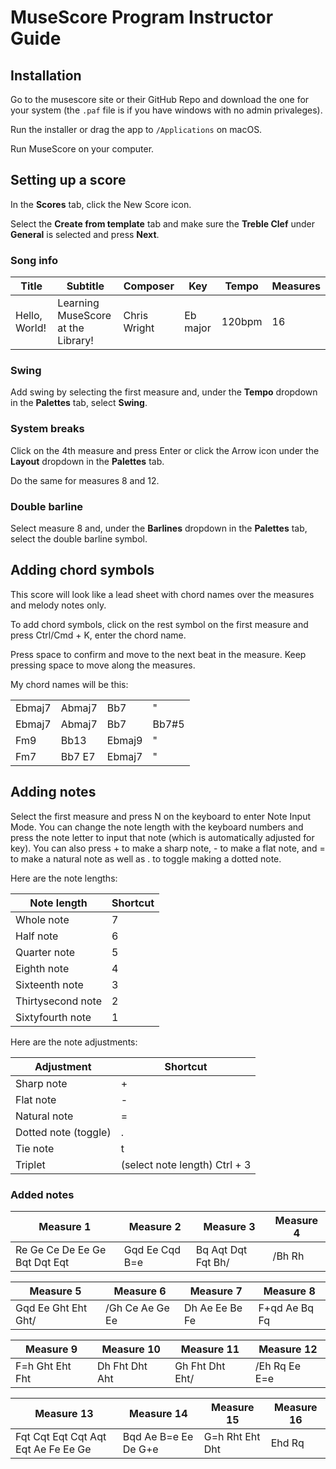 # MuseScore Program Instructor Guide

## Installation

Go to the musescore site or their GitHub Repo and download the one for your system (the `.paf` file is if you have windows with no admin privaleges).

Run the installer or drag the app to `/Applications` on macOS.

Run MuseScore on your computer.

## Setting up a score

In the **Scores** tab, click the New Score icon.

Select the **Create from template** tab and make sure the **Treble Clef** under **General** is selected and press **Next**.

### Song info

|Title | Subtitle | Composer | Key | Tempo | Measures |
| --- | --- | --- | --- | --- | --- |
| Hello, World! | Learning MuseScore<br>at the Library! | Chris Wright | Eb major | 120bpm | 16 |

### Swing

Add swing by selecting the first measure and, under the **Tempo** dropdown in the **Palettes** tab, select **Swing**.

### System breaks

Click on the 4th measure and press Enter or click the Arrow icon under the **Layout** dropdown in the **Palettes** tab.

Do the same for measures 8 and 12.

### Double barline

Select measure 8 and, under the **Barlines** dropdown in the **Palettes** tab, select the double barline symbol.

## Adding chord symbols

This score will look like a lead sheet with chord names over the measures and melody notes only.

To add chord symbols, click on the rest symbol on the first measure and press Ctrl/Cmd + K, enter the chord name.

Press space to confirm and move to the next beat in the measure. Keep pressing space to move along the measures.

My chord names will be this:

| | | | |
| --- | --- | --- | --- |
| Ebmaj7 | Abmaj7 | Bb7 | " |
| Ebmaj7 | Abmaj7 | Bb7 | Bb7#5 |
| Fm9 | Bb13 | Ebmaj9 | " |
| Fm7 | Bb7 E7 | Ebmaj7 | " |

## Adding notes

Select the first measure and press N on the keyboard to enter Note Input Mode. You can change the note length with the keyboard numbers and press the note letter to input that note (which is automatically adjusted for key). You can also press + to make a sharp note, - to make a flat note, and = to make a natural note as well as . to toggle making a dotted note.

Here are the note lengths:

| Note length | Shortcut |
| --- | --- |
| Whole note | 7 |
| Half note | 6 |
| Quarter note | 5 |
| Eighth note | 4 |
| Sixteenth note | 3 |
| Thirtysecond note | 2 |
| Sixtyfourth note | 1 |

Here are the note adjustments:

| Adjustment | Shortcut |
| --- | --- |
| Sharp note | + |
| Flat note | - |
| Natural note | = |
| Dotted note (toggle) | . |
| Tie note | t |
| Triplet | (select note length) Ctrl + 3 |

### Added notes

| Measure 1 | Measure 2 | Measure 3 | Measure 4 |
| --- | --- | --- | --- |
| Re Ge Ce De Ee Ge Bqt Dqt Eqt | Gqd Ee Cqd B=e | Bq Aqt Dqt Fqt Bh/ | /Bh Rh |

| Measure 5 | Measure 6 | Measure 7 | Measure 8 |
| --- | --- | --- | --- |
| Gqd Ee Ght Eht Ght/ | /Gh Ce Ae Ge Ee | Dh Ae Ee Be Fe | F+qd Ae Bq Fq |

| Measure 9 | Measure 10 | Measure 11 | Measure 12 |
| --- | --- | --- | --- |
| F=h Ght Eht Fht | Dh Fht Dht Aht | Gh Fht Dht Eht/ | /Eh Rq Ee E=e |

| Measure 13 | Measure 14 | Measure 15 | Measure 16 |
| --- | --- | --- | --- |
| Fqt Cqt Eqt Cqt Aqt Eqt Ae Fe Ee Ge | Bqd Ae B=e Ee De G+e | G=h Rht Eht Dht | Ehd Rq |